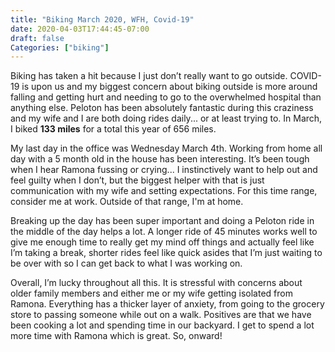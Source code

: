 ```yaml
---
title: "Biking March 2020, WFH, Covid-19"
date: 2020-04-03T17:44:45-07:00
draft: false
Categories: ["biking"]
---
```


Biking has taken a hit because I just don’t really want to go outside. COVID-19
is upon us and my biggest concern about biking outside is more around falling
and getting hurt and needing to go to the overwhelmed hospital than anything
else. Peloton has been absolutely fantastic during this craziness and my wife
and I are both doing rides daily... or at least trying to. In March, I biked
**133 miles** for a total this year of 656 miles.

My last day in the office was Wednesday March 4th. Working from home all day
with a 5 month old in the house has been interesting. It’s been tough when I
hear Ramona fussing or crying... I instinctively want to help out and feel
guilty when I don’t, but the biggest helper with that is just communication with
my wife and setting expectations. For this time range, consider me at work.
Outside of that range, I'm at home.

Breaking up the day has been super important and doing a Peloton ride in the
middle of the day helps a lot. A longer ride of 45 minutes works well to give me
enough time to really get my mind off things and actually feel like I’m taking a
break, shorter rides feel like quick asides that I’m just waiting to be over
with so I can get back to what I was working on.

Overall, I’m lucky throughout all this. It is stressful with concerns about
older family members and either me or my wife getting isolated from Ramona.
Everything has a thicker layer of anxiety, from going to the grocery store to
passing someone while out on a walk. Positives are that we have been cooking a
lot and spending time in our backyard.  I get to spend a lot more time with
Ramona which is great. So, onward!
